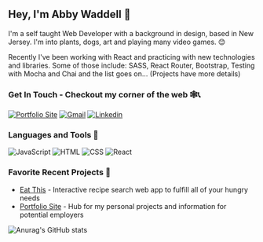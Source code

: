 ## Hey, I'm Abby Waddell 👋
I'm a self taught Web Developer with a background in design, based in New Jersey. I'm into plants, dogs, art and playing many video games. 😊

Recently I've been working with React and practicing with new technologies and libraries. Some of those include: SASS, React Router, Bootstrap, Testing with Mocha and Chai and the list goes on... (Projects have more details) 

### Get In Touch - Checkout my corner of the web 🕸️📞
<a href="https://wabby404.github.io/portfolio-redo/"><img alt="Portfolio Site" src="https://img.shields.io/badge/website-000000?style=for-the-badge&logo=About.me&logoColor=white"/></a>
<a href="mailto:Wabby.404@gmail.com"><img alt="Gmail" src="https://img.shields.io/badge/Gmail-D14836?style=for-the-badge&logo=gmail&logoColor=white"/></a>
<a href="https://www.linkedin.com/in/abbywaddell4042/"><img alt="Linkedin" src="https://img.shields.io/badge/LinkedIn-0077B5?style=for-the-badge&logo=linkedin&logoColor=white"/></a>

### Languages and Tools 🔧
<img alt="JavaScript" src="https://img.shields.io/badge/JavaScript-323330?style=for-the-badge&logo=javascript&logoColor=F7DF1E"/> <img alt="HTML" src="https://img.shields.io/badge/HTML5-E34F26?style=for-the-badge&logo=html5&logoColor=white"/>
<img alt="CSS" src="https://img.shields.io/badge/CSS3-1572B6?style=for-the-badge&logo=css3&logoColor=white"/>
<img alt="React" src="https://img.shields.io/badge/React-20232A?style=for-the-badge&logo=react&logoColor=61DAFB"/>


### Favorite Recent Projects 🚧
- [Eat This](https://github.com/WAbby404/eat-this) - Interactive recipe search web app to fulfill all of your hungry needs
- [Portfolio Site](https://wabby404.github.io/portfolio-redo/) - Hub for my personal projects and information for potential employers


![Anurag's GitHub stats](https://github-readme-stats.vercel.app/api?username=WAbby404&theme=nightowl&show_icons=true)
<!---
WAbby404/WAbby404 is a ✨ special ✨ repository because its `README.md` (this file) appears on your GitHub profile.
You can click the Preview link to take a look at your changes.
--->
